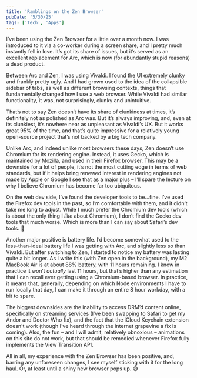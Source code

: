 ```yaml
---
title: 'Ramblings on the Zen Browser'
pubDate: '5/30/25'
tags: ['Tech', 'Apps']
---
```


I’ve been using the Zen Browser for a little over a month now. I was introduced to it via a co-worker during a screen share, and I pretty much instantly fell in love. It’s got its share of issues, but it’s served as an excellent replacement for Arc, which is now (for abundantly stupid reasons) a dead product.

Between Arc and Zen, I was using Vivaldi. I found the UI extremely clunky and frankly pretty ugly. And I had grown used to the idea of the collapsible sidebar of tabs, as well as different browsing contexts, things that fundamentally changed how I use a web browser. While Vivaldi had similar functionality, it was, not surprisingly, clunky and unintuitive.

That’s not to say Zen doesn’t have its share of clunkiness at times, it’s definitely not as polished as Arc was. But it’s always improving, and, even at its clunkiest, it’s nowhere near as unpleasant as Vivaldi’s UX. But it works great 95% of the time, and that’s quite impressive for a relatively young open-source project that’s not backed by a big tech company.

Unlike Arc, and indeed unlike most browsers these days, Zen doesn’t use Chromium for its rendering engine. Instead, it uses Gecko, which is maintained by Mozilla, and used in their Firefox browser. This may be a downside for a lot of people, it’s not the most cutting edge in terms of web standards, but if it helps bring renewed interest in rendering engines not made by Apple or Google I see that as a major plus – I’ll spare the lecture on why I believe Chromium has become far too ubiquitous.

On the web dev side, I’ve found the developer tools to be…fine. I’ve used the Firefox dev tools in the past, so I’m comfortable with them, and it didn’t take me long to adjust. While I much prefer the Chromium dev tools (which is about the only thing I _like_ about Chromium), I don’t find the Gecko dev tools that much worse. Which is more than I can say about Safari’s dev tools. 😬

Another major positive is battery life. I’d become somewhat used to the less-than-ideal battery life I was getting with Arc, and slightly less so than Vivaldi. But after switching to Zen, I started to notice my battery was lasting quite a bit longer. As I write this (with Zen open in the background), my M2 MacBook Air is at about 88% battery, with 11 hours remaining. I know in practice it won’t *actually* last 11 hours, but that’s higher than any estimation that I can recall ever getting using a Chromium-based browser. In practice, it means that, generally, depending on which Node environments I have to run locally that day, I can make it through an entire 8 hour workday, with a bit to spare.

The biggest downsides are the inability to access DRM’d content online, specifically on streaming services (I’ve been swapping to Safari to get my Andor and Doctor Who fix), and the fact that the iCloud Keychain extension doesn't work (though I've heard through the internet grapevine a fix is coming). Also, the fun – and I will admit, relatively obnoxious – animations on this site do not work, but that should be remedied whenever Firefox fully implements the View Transition API.

All in all, my experience with the Zen Browser has been positive, and, barring any unforeseen changes, I see myself sticking with it for the long haul. Or, at least until a shiny new browser pops up. 😅
